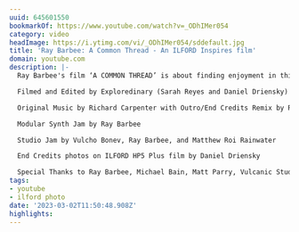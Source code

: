 ```yaml
---
uuid: 645601550
bookmarkOf: https://www.youtube.com/watch?v=_ODhIMer054
category: video
headImage: https://i.ytimg.com/vi/_ODhIMer054/sddefault.jpg
title: 'Ray Barbee: A Common Thread - An ILFORD Inspires film'
domain: youtube.com
description: |-
  Ray Barbee's film ‘A COMMON THREAD’ is about finding enjoyment in things that are challenging. This is a captivating insight into a humble yet remarkably talented skateboarder, musician and photographer who believes that all 3 passions are crafted by various factors outside of the artist's control. From making prints in a darkroom to making music in a studio, Ray embraces the imperfections of analogue formats.

  Filmed and Edited by Exploredinary (Sarah Reyes and Daniel Driensky)

  Original Music by Richard Carpenter with Outro/End Credits Remix by Ray Barbee

  Modular Synth Jam by Ray Barbee

  Studio Jam by Vulcho Bonev, Ray Barbee, and Matthew Roi Rainwater

  End Credits photos on ILFORD HP5 Plus film by Daniel Driensky

  Special Thanks to Ray Barbee, Michael Bain, Matt Parry, Vulcanic Studioz, and Contact Photo Lab
tags:
- youtube
- ilford photo
date: '2023-03-02T11:50:48.908Z'
highlights:
---
```



